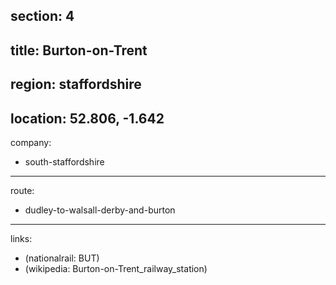 section: 4
----
title: Burton-on-Trent
----
region: staffordshire
----
location: 52.806, -1.642
----
company:
- south-staffordshire
----
route:
- dudley-to-walsall-derby-and-burton
----
links:
- (nationalrail: BUT)
- (wikipedia: Burton-on-Trent_railway_station)

